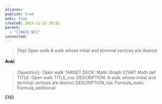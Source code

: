 ```yaml
---
aliases: 
publish: true
anki: true
created: 2023-11-23 20:52
parent:
  - "[[Walk W]]"
connected:
---
```


> [!tip] Open walk
A walk whose initial and terminal vertices are distinct

#### Anki
> [!question]- Open walk
TARGET DECK: Math::Graph
START
Math def
TITLE: Open walk
TITLE_rus: 
DESCRIPTION: A walk whose initial and terminal vertices are distinct
DESCRIPTION_rus: 
Formula_main: 
Formula_additional:
<!--ID: 1705348914030-->
END












